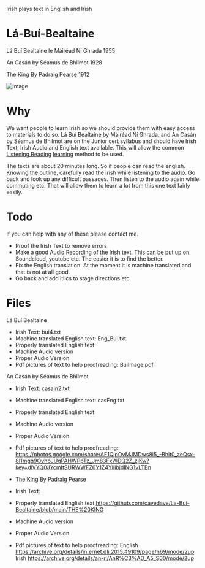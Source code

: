 Irish plays text in English and Irish

# Lá-Buí-Bealtaine
Lá Buí Bealtaine le Máiréad Ní Ghrada 1955

An Casán by Séamus de Bhilmot 1928

The King By Padraig Pearse 1912


![image](https://github.com/cavedave/La-Bui-Bealtaine/assets/777764/d2dee292-6531-4921-9d23-8148646f7e6b)

# Why 

We want people to learn Irish so we should provide them with easy access to materials to do so. Lá Buí Bealtaine by Máiréad Ní Ghrada, and An Casán by Séamus de Bhilmot are on the Junior cert syllabus and should have Irish Text, Irish Audio and English text available. This will allow the common [Listening Reading](https://www.jonkenpo.net/method-listening-reading/) [learning](http://how-to-learn-any-language.com/forum/forum_posts.asp?TID=6366) method to be used.

The texts are about 20 minutes long. So if people can read the english. Knowing the outline, carefully read the irish while listening to the audio. Go back and look up any difficult passages. Then listen to the audio again while commuting etc. That will allow them to learn a lot from this one text fairly easily. 

# Todo

If you can help with any of these please contact me.

- Proof the Irish Text to remove errors
- Make a good Audio Recording of the Irish text. This can be put up on Soundcloud, youtube etc. The easier it is to find the better.
- Fix the English translation. At the moment it is machine translated and that is not at all good.
- Go back and add itlics to stage directions etc. 

# Files
Lá Buí Bealtaine
- Irish Text:  bui4.txt 
- Machine translated English text:  Eng_Bui.txt
- Properly translated English text
- Machine Audio version
- Proper Audio Version
- Pdf pictures of text to help proofreading: BuiImage.pdf

An Casán by Séamus de Bhilmot
- Irish Text:  casain2.txt 
- Machine translated English text:  casEng.txt
- Properly translated English text
- Machine Audio version
- Proper Audio Version
- Pdf pictures of text to help proofreading: https://photos.google.com/share/AF1QipOvMJMDws8l5_-Bhit0_zeQsx-8I1mgq9OyhbJUgPAHWPpTz_Jm83FxWDQ2Z_zjKw?key=dlVYQ0JYcmItSURWWFZ6Y1Z4YllIbjdING1vLTBn

- The King By Padraig Pearse
- Irish Text:   
- Properly translated English text https://github.com/cavedave/La-Bui-Bealtaine/blob/main/THE%20KING
- Machine Audio version
- Proper Audio Version
- Pdf pictures of text to help proofreading: English https://archive.org/details/in.ernet.dli.2015.49109/page/n69/mode/2up
Irish https://archive.org/details/an-ri/AnR%C3%AD_A5_S00/mode/2up

